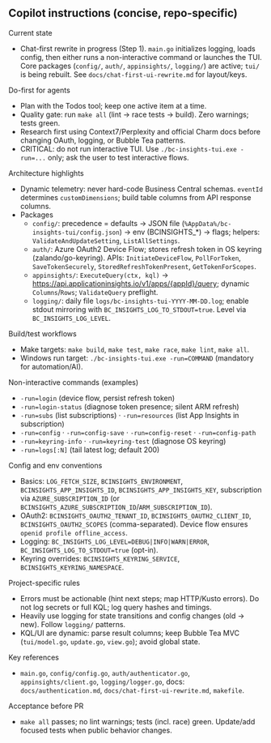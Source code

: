 ## Copilot instructions (concise, repo-specific)

Current state
- Chat-first rewrite in progress (Step 1). `main.go` initializes logging, loads config, then either runs a non-interactive command or launches the TUI. Core packages (`config/`, `auth/`, `appinsights/`, `logging/`) are active; `tui/` is being rebuilt. See `docs/chat-first-ui-rewrite.md` for layout/keys.

Do-first for agents
- Plan with the Todos tool; keep one active item at a time.
- Quality gate: run `make all` (lint → race tests → build). Zero warnings; tests green.
- Research first using Context7/Perplexity and official Charm docs before changing OAuth, logging, or Bubble Tea patterns.
- CRITICAL: do not run interactive TUI. Use `./bc-insights-tui.exe -run=...` only; ask the user to test interactive flows.

Architecture highlights
- Dynamic telemetry: never hard-code Business Central schemas. `eventId` determines `customDimensions`; build table columns from API response columns.
- Packages
  - `config/`: precedence = defaults → JSON file (`%AppData%/bc-insights-tui/config.json`) → env (BCINSIGHTS_*) → flags; helpers: `ValidateAndUpdateSetting`, `ListAllSettings`.
  - `auth/`: Azure OAuth2 Device Flow; stores refresh token in OS keyring (zalando/go-keyring). APIs: `InitiateDeviceFlow`, `PollForToken`, `SaveTokenSecurely`, `StoredRefreshTokenPresent`, `GetTokenForScopes`.
  - `appinsights/`: `ExecuteQuery(ctx, kql)` → https://api.applicationinsights.io/v1/apps/{appId}/query; dynamic `Columns`/`Rows`; `ValidateQuery` preflight.
  - `logging/`: daily file `logs/bc-insights-tui-YYYY-MM-DD.log`; enable stdout mirroring with `BC_INSIGHTS_LOG_TO_STDOUT=true`. Level via `BC_INSIGHTS_LOG_LEVEL`.

Build/test workflows
- Make targets: `make build`, `make test`, `make race`, `make lint`, `make all`.
- Windows run target: `./bc-insights-tui.exe -run=COMMAND` (mandatory for automation/AI).

Non-interactive commands (examples)
- `-run=login` (device flow, persist refresh token)
- `-run=login-status` (diagnose token presence; silent ARM refresh)
- `-run=subs` (list subscriptions) · `-run=resources` (list App Insights in subscription)
- `-run=config` · `-run=config-save` · `-run=config-reset` · `-run=config-path`
- `-run=keyring-info` · `-run=keyring-test` (diagnose OS keyring)
- `-run=logs[:N]` (tail latest log; default 200)

Config and env conventions
- Basics: `LOG_FETCH_SIZE`, `BCINSIGHTS_ENVIRONMENT`, `BCINSIGHTS_APP_INSIGHTS_ID`, `BCINSIGHTS_APP_INSIGHTS_KEY`, subscription via `AZURE_SUBSCRIPTION_ID` (or `BCINSIGHTS_AZURE_SUBSCRIPTION_ID`/`ARM_SUBSCRIPTION_ID`).
- OAuth2: `BCINSIGHTS_OAUTH2_TENANT_ID`, `BCINSIGHTS_OAUTH2_CLIENT_ID`, `BCINSIGHTS_OAUTH2_SCOPES` (comma-separated). Device flow ensures `openid profile offline_access`.
- Logging: `BC_INSIGHTS_LOG_LEVEL=DEBUG|INFO|WARN|ERROR`, `BC_INSIGHTS_LOG_TO_STDOUT=true` (opt-in).
- Keyring overrides: `BCINSIGHTS_KEYRING_SERVICE`, `BCINSIGHTS_KEYRING_NAMESPACE`.

Project-specific rules
- Errors must be actionable (hint next steps; map HTTP/Kusto errors). Do not log secrets or full KQL; log query hashes and timings.
- Heavily use logging for state transitions and config changes (old → new). Follow `logging/` patterns.
- KQL/UI are dynamic: parse result columns; keep Bubble Tea MVC (`tui/model.go`, `update.go`, `view.go`); avoid global state.

Key references
- `main.go`, `config/config.go`, `auth/authenticator.go`, `appinsights/client.go`, `logging/logger.go`, docs: `docs/authentication.md`, `docs/chat-first-ui-rewrite.md`, `makefile`.

Acceptance before PR
- `make all` passes; no lint warnings; tests (incl. race) green. Update/add focused tests when public behavior changes.
